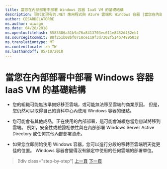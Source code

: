 ```yaml
---
title: 當您在內部部署中部署 Windows 容器 IaaS VM 的基礎結構
description: 現代化現有的.NET 應用程式與 Azure 雲端和 Windows 容器 |當您在內部部署中部署 Windows 容器 IaaS VM 的基礎結構
author: CESARDELATORRE
ms.author: wiwagn
ms.date: 04/28/2018
ms.openlocfilehash: 5583386a31b9a76a8413703ec611e8452d452eb1
ms.sourcegitcommit: 88f251b08bf0718ce119f3d7302f514b74895038
ms.translationtype: MT
ms.contentlocale: zh-TW
ms.lasthandoff: 05/10/2018
---
```

# <a name="when-to-deploy-windows-containers-in-your-on-premises-iaas-vm-infrastructure"></a>當您在內部部署中部署 Windows 容器 IaaS VM 的基礎結構

-   您的組織可能無法準備好移至雲端，或可能無法移至雲端的商業原因。 但是，您仍然可以取得自己的資料中心內使用 Windows 容器的優點。

-   您可能會有其他成品，正在使用的內部部署，這可能會減緩您當您嘗試將移到雲端。 例如，安全性或驗證相依性與在內部部署 Windows Server Active Directory 或任何其他內部部署資產。

-   如果您立即開始使用 Windows 容器，您可以進行分段的移轉至雲端明天從更佳的位置。 Windows 容器會變得沒有鎖定中使用的任何雲端的部署單位。

>[!div class="step-by-step"]
[上一頁](when-not-to-deploy-to-windows-containers.md)
[下一頁](when-to-deploy-windows-containers-to-azure-vms-iaas-cloud.md)
